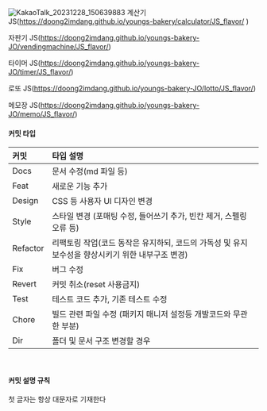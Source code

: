 ![KakaoTalk_20231228_150639883](https://github.com/doong2imdang/youngs-bakery/assets/124869695/691bd61d-f915-44c5-8100-f73b3189bc9e)
계산기 JS(https://doong2imdang.github.io/youngs-bakery/calculator/JS_flavor/
)

자판기 JS(https://doong2imdang.github.io/youngs-bakery-JO/vendingmachine/JS_flavor/)

타이머 JS(https://doong2imdang.github.io/youngs-bakery-JO/timer/JS_flavor/)

로또 JS(https://doong2imdang.github.io/youngs-bakery-JO/lotto/JS_flavor/)

메모장 JS(https://doong2imdang.github.io/youngs-bakery-JO/memo/JS_flavor/)

#### 커밋 타입

| 커밋     | 타입 설명                                                                                        |
| :------- | :----------------------------------------------------------------------------------------------- |
| Docs     | 문서 수정(md 파일 등)                                                                            |
| Feat     | 새로운 기능 추가                                                                                 |
| Design   | CSS 등 사용자 UI 디자인 변경                                                                     |
| Style    | 스타일 변경 (포매팅 수정, 들어쓰기 추가, 빈칸 제거, 스펠링 오류 등)                              |
| Refactor | 리팩토링 작업(코드 동작은 유지하되, 코드의 가독성 및 유지보수성을 향상시키기 위한 내부구조 변경) |
| Fix      | 버그 수정                                                                                        |
| Revert   | 커밋 취소(reset 사용금지)                                                                        |
| Test     | 테스트 코드 추가, 기존 테스트 수정                                                               |
| Chore    | 빌드 관련 파일 수정 (패키지 매니저 설정등 개발코드와 무관한 부분)                                |
| Dir      | 폴더 및 문서 구조 변경할 경우                                                                    |

<br>

#### 커밋 설명 규칙

첫 글자는 항상 대문자로 기재한다
